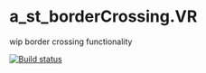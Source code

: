 # a_st_borderCrossing.VR
wip border crossing functionality

<a href="https://travis-ci.org/gruppe-adler/a_st_borderCrossing.VR">
   <img src="https://travis-ci.org/gruppe-adler/a_st_borderCrossing.VR.svg?branch=master" alt="Build status">
</a>
